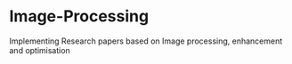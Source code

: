 # Image-Processing
Implementing Research papers based on Image processing, enhancement and optimisation
